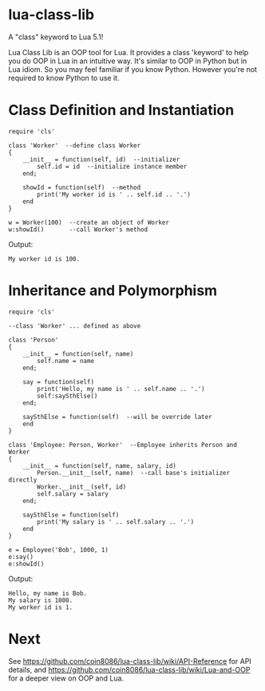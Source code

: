 # lua-class-lib
A "class" keyword to Lua 5.1!

Lua Class Lib is an OOP tool for Lua. It provides a class 'keyword' to help you do OOP in Lua in an intuitive way. It's similar to OOP in Python but in Lua idiom. So you may feel familiar if you know Python. However you're not required to know Python to use it.

# Class Definition and Instantiation
```
require 'cls'

class 'Worker'  --define class Worker
{
    __init__ = function(self, id)  --initializer
        self.id = id  --initialize instance member
    end;

    showId = function(self)  --method
        print('My worker id is ' .. self.id .. '.')
    end
}

w = Worker(100)  --create an object of Worker
w:showId()       --call Worker's method
```

Output:
```
My worker id is 100.
```

# Inheritance and Polymorphism

```
require 'cls'

--class 'Worker' ... defined as above

class 'Person'
{
    __init__ = function(self, name)
        self.name = name
    end;

    say = function(self)
        print('Hello, my name is ' .. self.name .. '.')
        self:saySthElse()
    end;

    saySthElse = function(self)  --will be override later
    end
}

class 'Employee: Person, Worker'  --Employee inherits Person and Worker
{
    __init__ = function(self, name, salary, id)
        Person.__init__(self, name)  --call base's initializer directly
        Worker.__init__(self, id)
        self.salary = salary
    end;

    saySthElse = function(self)
        print('My salary is ' .. self.salary .. '.')
    end
}

e = Employee('Bob', 1000, 1)
e:say()
e:showId()

```

Output:
```
Hello, my name is Bob.
My salary is 1000.
My worker id is 1.
```

# Next
See https://github.com/coin8086/lua-class-lib/wiki/API-Reference for API details, and https://github.com/coin8086/lua-class-lib/wiki/Lua-and-OOP for a deeper view on OOP and Lua.
